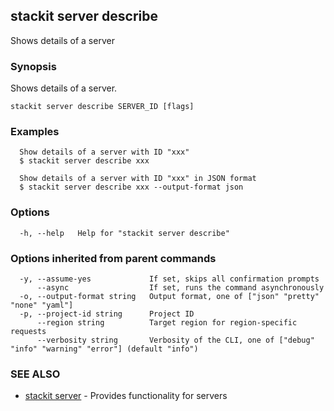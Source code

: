 ## stackit server describe

Shows details of a server

### Synopsis

Shows details of a server.

```
stackit server describe SERVER_ID [flags]
```

### Examples

```
  Show details of a server with ID "xxx"
  $ stackit server describe xxx

  Show details of a server with ID "xxx" in JSON format
  $ stackit server describe xxx --output-format json
```

### Options

```
  -h, --help   Help for "stackit server describe"
```

### Options inherited from parent commands

```
  -y, --assume-yes             If set, skips all confirmation prompts
      --async                  If set, runs the command asynchronously
  -o, --output-format string   Output format, one of ["json" "pretty" "none" "yaml"]
  -p, --project-id string      Project ID
      --region string          Target region for region-specific requests
      --verbosity string       Verbosity of the CLI, one of ["debug" "info" "warning" "error"] (default "info")
```

### SEE ALSO

* [stackit server](./stackit_server.md)	 - Provides functionality for servers

